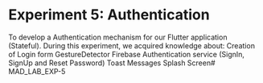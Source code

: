 # Experiment 5: Authentication
To develop a Authentication mechanism for our Flutter application (Stateful). During this experiment, we acquired knowledge about: 
Creation of Login form
GestureDetector
Firebase Authentication service (SignIn, SignUp and Reset Password)
Toast Messages
Splash Screen# MAD_LAB_EXP-5
